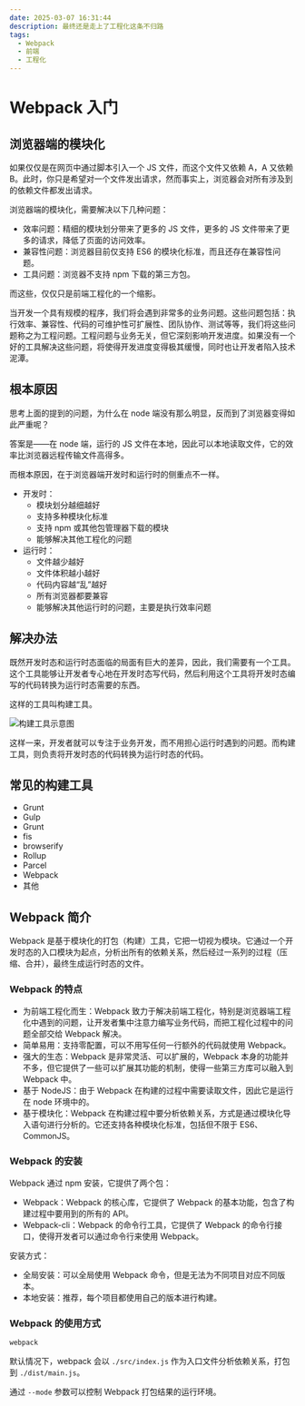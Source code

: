 ```yaml
---
date: 2025-03-07 16:31:44
description: 最终还是走上了工程化这条不归路
tags:
  - Webpack
  - 前端
  - 工程化
---
```


# Webpack 入门

## 浏览器端的模块化

如果仅仅是在网页中通过脚本引入一个 JS 文件，而这个文件又依赖 A，A 又依赖 B。此时，你只是希望对一个文件发出请求，然而事实上，浏览器会对所有涉及到的依赖文件都发出请求。

浏览器端的模块化，需要解决以下几种问题：

- 效率问题：精细的模块划分带来了更多的 JS 文件，更多的 JS 文件带来了更多的请求，降低了页面的访问效率。
- 兼容性问题：浏览器目前仅支持 ES6 的模块化标准，而且还存在兼容性问题。
- 工具问题：浏览器不支持 npm 下载的第三方包。

而这些，仅仅只是前端工程化的一个缩影。

当开发一个具有规模的程序，我们将会遇到非常多的业务问题。这些问题包括：执行效率、兼容性、代码的可维护性可扩展性、团队协作、测试等等，我们将这些问题称之为工程问题。工程问题与业务无关，但它深刻影响开发进度。如果没有一个好的工具解决这些问题，将使得开发进度变得极其缓慢，同时也让开发者陷入技术泥潭。

## 根本原因

思考上面的提到的问题，为什么在 node 端没有那么明显，反而到了浏览器变得如此严重呢？

答案是——在 node 端，运行的 JS 文件在本地，因此可以本地读取文件，它的效率比浏览器远程传输文件高得多。

而根本原因，在于浏览器端开发时和运行时的侧重点不一样。

- 开发时：
  - 模块划分越细越好
  - 支持多种模块化标准
  - 支持 npm 或其他包管理器下载的模块
  - 能够解决其他工程化的问题
- 运行时：
  - 文件越少越好
  - 文件体积越小越好
  - 代码内容越“乱”越好
  - 所有浏览器都要兼容
  - 能够解决其他运行时的问题，主要是执行效率问题

## 解决办法

既然开发时态和运行时态面临的局面有巨大的差异，因此，我们需要有一个工具。这个工具能够让开发者专心地在开发时态写代码，然后利用这个工具将开发时态编写的代码转换为运行时态需要的东西。

这样的工具叫构建工具。

![构建工具示意图](https://blog-1328542955.cos.ap-shanghai.myqcloud.com/build-tool.png)

这样一来，开发者就可以专注于业务开发，而不用担心运行时遇到的问题。而构建工具，则负责将开发时态的代码转换为运行时态的代码。

## 常见的构建工具

- Grunt
- Gulp
- Grunt
- fis
- browserify
- Rollup
- Parcel
- Webpack
- 其他

## Webpack 简介

Webpack 是基于模块化的打包（构建）工具，它把一切视为模块。它通过一个开发时态的入口模块为起点，分析出所有的依赖关系，然后经过一系列的过程（压缩、合并），最终生成运行时态的文件。

### Webpack 的特点

- 为前端工程化而生：Webpack 致力于解决前端工程化，特别是浏览器端工程化中遇到的问题，让开发者集中注意力编写业务代码，而把工程化过程中的问题全部交给 Webpack 解决。
- 简单易用：支持零配置，可以不用写任何一行额外的代码就使用 Webpack。
- 强大的生态：Webpack 是非常灵活、可以扩展的，Webpack 本身的功能并不多，但它提供了一些可以扩展其功能的机制，使得一些第三方库可以融入到 Webpack 中。
- 基于 NodeJS：由于 Webpack 在构建的过程中需要读取文件，因此它是运行在 node 环境中的。
- 基于模块化：Webpack 在构建过程中要分析依赖关系，方式是通过模块化导入语句进行分析的。它还支持各种模块化标准，包括但不限于 ES6、CommonJS。

### Webpack 的安装

Webpack 通过 npm 安装，它提供了两个包：

- Webpack：Webpack 的核心库，它提供了 Webpack 的基本功能，包含了构建过程中要用到的所有的 API。
- Webpack-cli：Webpack 的命令行工具，它提供了 Webpack 的命令行接口，使得开发者可以通过命令行来使用 Webpack。

安装方式：

- 全局安装：可以全局使用 Webpack 命令，但是无法为不同项目对应不同版本。
- 本地安装：推荐，每个项目都使用自己的版本进行构建。

### Webpack 的使用方式

```Bash :no-line-numbers
webpack
```

默认情况下，webpack 会以 `./src/index.js` 作为入口文件分析依赖关系，打包到 `./dist/main.js`。

通过 `--mode` 参数可以控制 Webpack 打包结果的运行环境。
